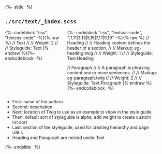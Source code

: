 {%- slide -%}
<h2><code>./src/text/_index.scss</code></h2>

<div class="columns equal">
  <div>
    {%- codeblock "css", "textcss-code" -%}{% raw %}
// Text
//
// Weight: 2
//
// Styleguide: Text
    {% endraw %}{%- endcodeblock -%}
  </div>

  <div>
    {%- codeblock "css", "textcss-code", "|1,11|3,13|5,15|7,17|9,19" -%}{% raw %}
// Heading
//
// Heading content defines the header of a section.
//
// Markup: eg-heading.twig
//
// Weight: 1
//
// Styleguide: Text.Heading

// Paragraph
//
// A paragraph is phrasing content one or more sentences.
//
// Markup: eg-paragraph.twig
//
// Weight: 2
//
// Styleguide: Text.Paragraph
    {% endraw %}{%- endcodeblock -%}
  </div>
</div>

<aside class="notes">
  <ul>
    <li>First: name of the pattern</li>
    <li>Second: description</li>
    <li>Next: location of Twig to use as an example to show in the style guide</li>
    <li>Then: default sort of styleguide is alpha, add weight to create custom list sort</li>
    <li>Last: section of the styleguide, used for creating hierarchy and page URLs</li>
    <li>Heading and Paragraph are nested under Text</li>
  </ul>
</aside>
{%- endslide -%}
